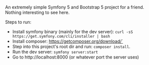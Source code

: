 An extremely simple Symfony 5 and Bootstrap 5 project for a friend. Nothing interesting to see here.

Steps to run:
- Install symfony binary (mainly for the dev server): `curl -sS https://get.symfony.com/cli/installer | bash`
- Install composer: https://getcomposer.org/download/`
- Step into this project's root dir and run: `composer install`.
- Run the dev server: `symfony server:start`
- Go to http://localhost:8000 (or whatever port the server uses)
